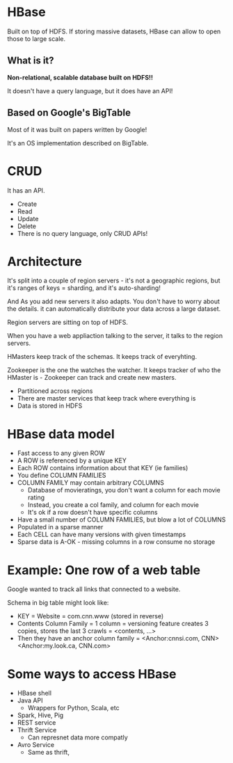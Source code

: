 # HBase

Built on top of HDFS. If storing massive datasets, HBase can allow to open those to large scale.

## What is it? 

**Non-relational, scalable database built on HDFS!!**

It doesn't have a query language, but it does have an API!

## **Based on Google's BigTable**

Most of it was built on papers written by Google!

It's an OS implementation described on BigTable.

# CRUD

It has an API.

* Create
* Read
* Update
* Delete
* There is no query language, only CRUD APIs!


# Architecture

It's split into a couple of region servers - it's not a geographic regions, but it's ranges of keys = sharding, and it's auto-sharding! 

And As you add new servers it also adapts. You don't have to worry about the details. it can automatically distribute your data across a large dataset.

Region servers are sitting on top of HDFS. 

When you have a web appliaction talking to the server, it talks to the region servers.

HMasters keep track of the schemas. It keeps track of everyhting.

Zookeeper is the one the watches the watcher. It keeps tracker of who the HMaster is - Zookeeper can track and create new masters.

* Partitioned across regions
* There are master services that keep track where everything is
* Data is stored in HDFS

# HBase data model

* Fast access to any given ROW
* A ROW is referenced by a unique KEY
* Each ROW contains information about that KEY (ie families)
* You define COLUMN FAMILIES
* COLUMN FAMILY may contain arbitrary COLUMNS
    - Database of movieratings, you don't want a column for each movie rating
    - Instead, you create a col family, and column for each movie
    - It's ok if a row doesn't have specific columns
* Have a small number of COLUMN FAMILIES, but blow a lot of COLUMNS
* Populated in a sparse manner
* Each CELL can have many versions with given timestamps
* Sparse data is A-OK - missing columns in a row consume no storage

# Example: One row of a web table

Google wanted to track all links that connected to a website.

Schema in big table might look like:

* KEY = Website = com.cnn.www (stored in reverse)
* Contents Column Family = 1 column = versioning feature creates 3 copies, stores the last 3 crawls = <contents, <html><head>...>
* Then they have an anchor column family = <Anchor:cnnsi.com, CNN> <Anchor:my.look.ca, CNN.com> 

# Some ways to access HBase

* HBase shell
* Java API
    - Wrappers for Python, Scala, etc
* Spark, Hive, Pig
* REST service
* Thrift Service
    - Can represnet data more compatly
* Avro Service
    - Same as thrift, 





